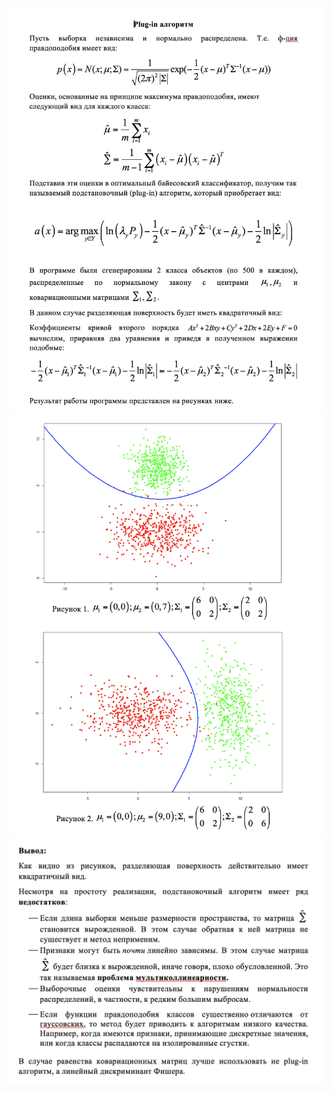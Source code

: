 ![](https://github.com/unlabel/Ignatenko/blob/master/Plug-in/read/1.png?raw=true)
![](https://github.com/unlabel/Ignatenko/blob/master/Plug-in/read/2.png?raw=true)
![](https://github.com/unlabel/Ignatenko/blob/master/Plug-in/read/3.png?raw=true)
